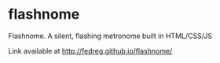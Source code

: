 # flashnome
Flashnome.  A silent, flashing metronome built in HTML/CSS/JS

Link available at http://fedreg.github.io/flashnome/
